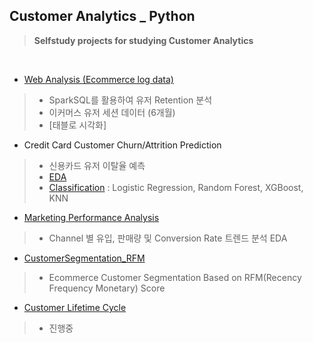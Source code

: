 
## Customer Analytics _ Python
>  **Selfstudy projects for studying Customer Analytics**

</br>

* [Web Analysis (Ecommerce log data)](https://nbviewer.jupyter.org/github/ttobaegi/Selfstudy_python/blob/main/Customer%20Analytics/WebAnalytics_Spark_EDA.ipynb)
>  * SparkSQL를 활용하여 유저 Retention 분석
>  * 이커머스 유저 세션 데이터 (6개월)
>  * [태블로 시각화]

* Credit Card Customer Churn/Attrition Prediction
>  * 신용카드 유저 이탈율 예측
>  * [EDA](https://nbviewer.jupyter.org/github/ttobaegi/Selfstudy_python/blob/main/Customer%20Analytics/CreditCardCustomerChurn_EDA.ipynb) 
>  * [Classification](https://nbviewer.jupyter.org/github/ttobaegi/Selfstudy_python/blob/main/Customer%20Analytics/CreditCardCustomerChurn_Modeling.ipynb)  : Logistic Regression, Random Forest, XGBoost, KNN

* [Marketing Performance Analysis](https://nbviewer.jupyter.org/github/ttobaegi/Selfstudy_python/blob/main/Customer%20Analytics/MarketingAnalysis_EDA.ipynb)  
>  * Channel 별 유입, 판매량 및 Conversion Rate 트렌드 분석 EDA

* [CustomerSegmentation_RFM](https://nbviewer.jupyter.org/github/ttobaegi/Selfstudy_python/blob/main/Customer%20Analytics/CustomerSegmentation_RFM.ipynb)
>  * Ecommerce Customer Segmentation Based on RFM(Recency Frequency Monetary) Score

* [Customer Lifetime Cycle ](https://nbviewer.jupyter.org/github/ttobaegi/Selfstudy_python/blob/main/Customer%20Analytics/CustomerAnalysis%28CLV%2CAttritionPatterns%2CClustering%29.ipynb)
>  * 진행중

